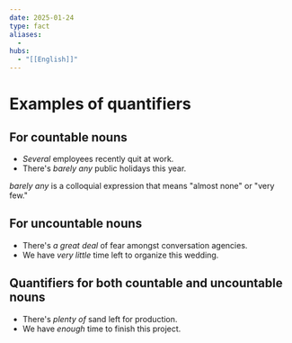 ```yaml
---
date: 2025-01-24
type: fact
aliases:
  -
hubs:
  - "[[English]]"
---
```


# Examples of quantifiers

## For countable nouns

- *Several* employees recently quit at work.
- There's *barely any* public holidays this year.

_barely any_ is a colloquial expression that means "almost none" or "very few."


## For uncountable nouns

- There's _a great deal_ of fear amongst conversation agencies.
- We have _very little_ time left to organize this wedding.


## Quantifiers for both countable and uncountable nouns

- There's _plenty of_ sand left for production.
- We have _enough_ time to finish this project.
